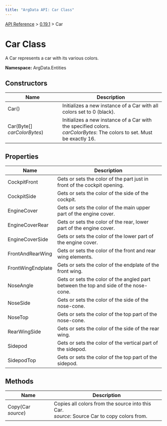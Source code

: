 ```yaml
---
title: "ArgData API: Car Class"
---
```


[API Reference](/argdata/api/) &gt; [0.19.1](/argdata/api/0.19.1/) &gt; Car

# Car Class

A Car represents a car with its various colors.

**Namespace:** ArgData.Entities

## Constructors

<table class="table table-bordered table-striped ">
<thead>
  <tr>
    <th>Name</th>
    <th>Description</th>
  </tr>
</thead>
<tbody>
  <tr>
    <td>Car()</td>
    <td>Initializes a new instance of a Car with all colors set to 0 (black).</td>
  </tr>
  <tr>
    <td>Car(Byte[] <em>carColorBytes</em>)</td>
    <td>Initializes a new instance of a Car with the specified colors.<br /><em>carColorBytes</em>: The colors to set. Must be exactly 16.<br /></td>
  </tr>
</tbody>
</table>


## Properties

<table class="table table-bordered table-striped ">
<thead>
  <tr>
    <th>Name</th>
    <th>Description</th>
  </tr>
</thead>
<tbody>
  <tr>
    <td>CockpitFront</td>
    <td>Gets or sets the color of the part just in front of the cockpit opening.</td>
  </tr>
  <tr>
    <td>CockpitSide</td>
    <td>Gets or sets the color of the side of the cockpit.</td>
  </tr>
  <tr>
    <td>EngineCover</td>
    <td>Gets or sets the color of the main upper part of the engine cover.</td>
  </tr>
  <tr>
    <td>EngineCoverRear</td>
    <td>Gets or sets the color of the rear, lower part of the engine cover.</td>
  </tr>
  <tr>
    <td>EngineCoverSide</td>
    <td>Gets or sets the color of the lower part of the engine cover.</td>
  </tr>
  <tr>
    <td>FrontAndRearWing</td>
    <td>Gets or sets the color of the front and rear wing elements.</td>
  </tr>
  <tr>
    <td>FrontWingEndplate</td>
    <td>Gets or sets the color of the endplate of the front wing.</td>
  </tr>
  <tr>
    <td>NoseAngle</td>
    <td>Gets or sets the color of the angled part between the top and side of the nose-cone.</td>
  </tr>
  <tr>
    <td>NoseSide</td>
    <td>Gets or sets the color of the side of the nose-cone.</td>
  </tr>
  <tr>
    <td>NoseTop</td>
    <td>Gets or sets the color of the top part of the nose-cone.</td>
  </tr>
  <tr>
    <td>RearWingSide</td>
    <td>Gets or sets the color of the side of the rear wing.</td>
  </tr>
  <tr>
    <td>Sidepod</td>
    <td>Gets or sets the color of the vertical part of the sidepod.</td>
  </tr>
  <tr>
    <td>SidepodTop</td>
    <td>Gets or sets the color of the top part of the sidepod.</td>
  </tr>
</tbody>
</table>


## Methods

<table class="table table-bordered table-striped ">
<thead>
  <tr>
    <th>Name</th>
    <th>Description</th>
  </tr>
</thead>
<tbody>
  <tr>
    <td>Copy(Car <em>source</em>)</td>
    <td>Copies all colors from the source into this Car.<br /><em>source</em>: Source Car to copy colors from.<br /></td>
  </tr>
</tbody>
</table>


